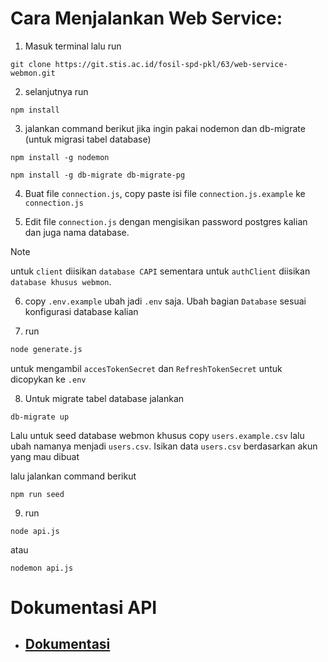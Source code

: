 # Cara Menjalankan Web Service:

1. Masuk terminal lalu run

```
git clone https://git.stis.ac.id/fosil-spd-pkl/63/web-service-webmon.git
```

2. selanjutnya run

```
npm install
```

3. jalankan command berikut jika ingin pakai nodemon dan db-migrate (untuk migrasi tabel database)

```
npm install -g nodemon
```

```
npm install -g db-migrate db-migrate-pg
```

4. Buat file `connection.js`, copy paste isi file `connection.js.example` ke `connection.js`

5. Edit file `connection.js` dengan mengisikan password postgres kalian dan juga nama database.

> [!NOTE]  
> untuk `client` diisikan `database CAPI` sementara untuk `authClient` diisikan `database khusus webmon`.

6. copy `.env.example` ubah jadi `.env` saja. Ubah bagian `Database` sesuai konfigurasi database kalian

7. run

```sh
node generate.js
```

untuk mengambil `accesTokenSecret` dan `RefreshTokenSecret` untuk dicopykan ke `.env`

8. Untuk migrate tabel database jalankan

```
db-migrate up
```

Lalu untuk seed database webmon khusus copy `users.example.csv` lalu ubah namanya menjadi `users.csv`. Isikan data `users.csv` berdasarkan akun yang mau dibuat

lalu jalankan command berikut

```
npm run seed
```

9. run

```
node api.js
```

atau

```
nodemon api.js
```

# Dokumentasi API

- ## [Dokumentasi](https://documenter.getpostman.com/view/27677435/2s9YsQ6p72)
